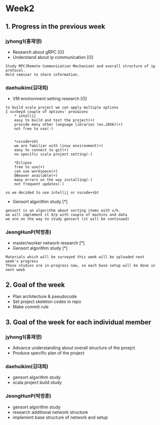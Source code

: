 # Week2
## 1. Progress in the previous week

### jyhong1(홍재영)
* Research about gRPC [O]
* Understand about ip communication [O]

```
Study RPC(Remote Communication Mechanism) and overall structure of ip protocol.
Hold seminar to share information.
```

### daehuikim(김대희)
* VM environment setting research [O]
```
to build scala project we can apply multiple options
I surbeyd couple of options' pros&cons
    * intellij
    easy to build and test the project(+)
    provide many other language libraries (ex.JAVA)(+)
    not free to use(-)


    *vscode+sbt
    we are familiar with linux environment(+)
    easy to connect to git(+)
    no specific scala project setting(-)

    *Eclipse
    free to use(+)
    can use workspace(+)
    DBeaver available(+)
    many errors on the way installing(-)
    not frequent updates(-)

so we decided to use intellij or vscode+sbt
```
* Gensort algorithm study [*]
```
gensort is an algorithm about sorting items with v/k.
we will implement it d/p with couple of machins and data
we are on the way to study gensort (it will be continued)
```

### JeongHunP(박정훈)
* master/worker network research [*]
* Gensort algorithm study [*]
```
Materials which will be surveyed this week will be uploaded next week's progress
Those studies are in-progress now, so each base setup will be done in next week
```


## 2. Goal of the week
* Plan architecture & pseudocode 
* Set project skeleton codes in repo
* Make commit rule



## 3. Goal of the week for each individual member

### jyhong1(홍재영)
* Advance understanding about overall structure of the proejct
* Produce specific plan of the project

### daehuikim(김대희)
* gensort algorithm study
* scala project build study

### JeongHunP(박정훈)
* gensort algorithm study
* research additional network structure
* implement base structure of network and setup

